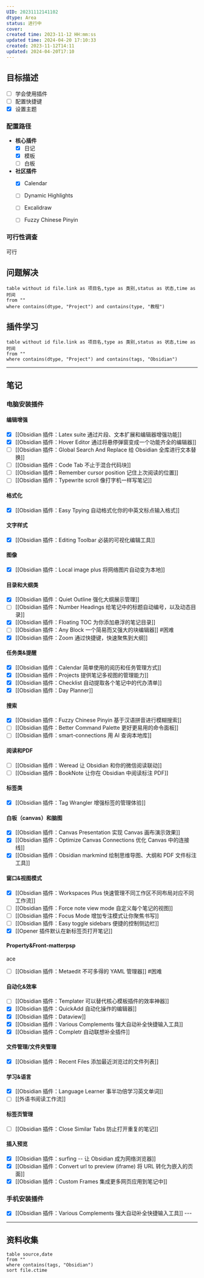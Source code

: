 ```yaml
---
UID: 20231112141102
dtype: Area
status: 进行中
cover: 
created time: 2023-11-12 HH:mm:ss
updated time: 2024-04-20 17:10:33
created: 2023-11-12T14:11
updated: 2024-04-20T17:10
---
```


## 目标描述
- [ ] 学会使用插件
- [ ] 配置快捷键
- [x] 设置主题
### 配置路径
- **核心插件**
	- [x] 日记
	- [x] 模板
	- [ ] 白板
- **社区插件**
	- [x] Calendar
	- [ ] Dynamic Highlights
	- [ ] Excalidraw
	- [ ] Fuzzy Chinese Pinyin


### 可行性调查
可行

## 问题解决
```dataview
table without id file.link as 项目名,type as 类别,status as 状态,time as 时间
from ""
where contains(dtype, "Project") and contains(type, "教程")
```

## 插件学习

```dataview
table without id file.link as 项目名,type as 类别,status as 状态,time as 时间
from ""   
where contains(dtype, "Project") and contains(tags, "Obsidian")
```

---

## 笔记
### 电脑安装插件 
#### 编辑增强
- [x] [[Obsidian 插件：Latex suite 通过片段、文本扩展和编辑器增强功能]]
- [x] [[Obsidian 插件：Hover Editor 通过将悬停弹窗变成一个功能齐全的编辑器]]
- [ ] [[Obsidian 插件：Global Search And Replace 给 Obsidian 全库进行文本替换]]
- [ ] [[Obsidian 插件：Code Tab 不止于混合代码块]]
- [ ] [[Obsidian 插件：Remember cursor position 记住上次阅读的位置]]
- [ ] [[Obsidian 插件：Typewrite scroll 像打字机一样写笔记]]
#### 格式化
- [x] [[Obsidian 插件：Easy Tpying 自动格式化你的中英文标点输入格式]]
#### 文字样式
- [x] [[Obsidian 插件：Editing Toolbar 必装的可视化编辑工具]] 
#### 图像
- [x] [[Obsidian 插件：Local image plus 将网络图片自动变为本地]]
#### 目录和大纲类
- [x] [[Obsidian 插件：Quiet Outline 强化大纲展示管理]]
- [ ] [[Obsidian 插件：Number Headings 给笔记中的标题自动编号，以及动态目录]] 
- [x] [[Obsidian 插件：Floating TOC 为你添加悬浮的笔记目录]]
- [ ] [[Obsidian 插件：Any Block 一个简易而又强大的块编辑器]] #困难 
- [x] [[Obsidian 插件：Zoom 通过快捷键，快速聚焦到大纲]]
#### 任务类&提醒
- [x] [[Obsidian 插件：Calendar 简单使用的阅历和任务管理方式]]
- [x] [[Obsidian 插件：Projects 提供笔记多视图的管理能力]]
- [x] [[Obsidian 插件：Checklist 自动提取各个笔记中的代办清单]] 
- [x] [[Obsidian 插件：Day Planner]]
#### 搜索 
- [x] [[Obsidian 插件：Fuzzy Chinese Pinyin 基于汉语拼音进行模糊搜索]]
- [ ] [[Obsidian 插件：Better Command Palette 更好更易用的命令面板]]
- [ ] [[Obsidian 插件：smart-connections 用 AI 查询本地库]]
#### 阅读和PDF
- [ ] [[Obsidian 插件：Weread 让 Obsidian 和你的微信阅读联动]]
- [ ] [[Obsidian 插件：BookNote 让你在 Obsidian 中阅读标注 PDF]]
#### 标签类
- [x] [[Obsidian 插件：Tag Wrangler 增强标签的管理体验]]
#### 白板（canvas）和脑图
- [x] [[Obsidian 插件：Canvas Presentation 实现 Canvas 画布演示效果]]
- [x] [[Obsidian 插件：Optimize Canvas Connections 优化 Canvas 中的连接线]]
- [x] [[Obsidian 插件：Obsidian markmind 绘制思维导图、大纲和 PDF 文件标注工具]]
#### 窗口&视图模式
- [x] [[Obsidian 插件：Workspaces Plus 快速管理不同工作区不同布局对应不同工作流]]
- [ ] [[Obsidian 插件：Force note view mode 自定义每个笔记的视图]]
- [ ] [[Obsidian 插件：Focus Mode 增加专注模式让你聚焦书写]]
- [ ] [[Obsidian 插件：Easy toggle sidebars 便捷的控制侧边栏]]
- [x] [[Opener 插件默认在新标签页打开笔记]]
#### Property&Front-matterpsp
ace
- [ ] [[Obsidian 插件：Metaedit 不可多得的 YAML 管理器]] #困难
#### 自动化&效率
- [ ] [[Obsidian 插件：Templater 可以替代核心模板插件的效率神器]]
- [x] [[Obsidian 插件：QuickAdd 自动化操作的编辑器]]
- [x] [[Obsidian 插件：Dataview]]
- [x] [[Obsidian 插件：Various Complements 强大自动补全快捷输入工具]]
- [x] [[Obsidian 插件：Completr 自动联想补全插件]]
#### 文件管理/文件夹管理
- [x] [[Obsidian 插件：Recent Files 添加最近浏览过的文件列表]]
#### 学习&语言
- [x] [[Obsidian 插件：Language Learner 事半功倍学习英文单词]]
- [ ] [[外语书阅读工作流]]
#### 标签页管理
- [ ] [[Obsidian 插件：Close Similar Tabs 防止打开重复的笔记]]
#### 插入预览
- [x] [[Obsidian 插件：surfing -- 让 Obsidian 成为网络浏览器]]
- [x] [[Obsidian 插件：Convert url to preview (iframe) 将 URL 转化为嵌入的页面]]
- [x] [[Obsidian 插件：Custom Frames 集成更多网页应用到笔记中]]
### 手机安装插件
- [x]  [[Obsidian 插件：Various Complements 强大自动补全快捷输入工具]] ---

---
## 资料收集

```dataview
table source,date
from ""   
where contains(tags, "Obsidian")
sort file.ctime
```

